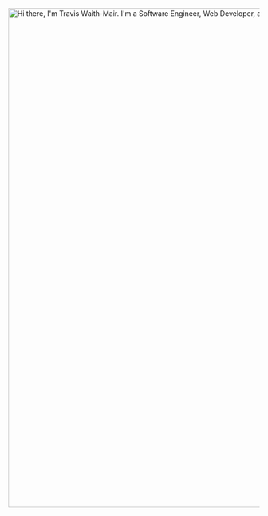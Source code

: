 <img src="Readme.svg" width="1000" height="1000" alt="Hi there, I'm Travis Waith-Mair. I'm a Software Engineer, Web Developer, and Open Source Creator.">
